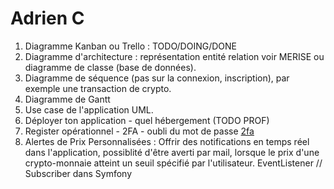 # Adrien C
1. Diagramme Kanban ou Trello : TODO/DOING/DONE
1. Diagramme d'architecture : représentation entité relation voir MERISE ou diagramme de classe (base de données).
1.  Diagramme de séquence (pas sur la connexion, inscription), par exemple une transaction de crypto.
1. Diagramme de Gantt
1. Use case de l'application UML.
1. Déployer ton application - quel hébergement (TODO PROF)
1. Register opérationnel - 2FA - oubli du mot de passe [2fa](../2fa.md2fa.md)
1. Alertes de Prix Personnalisées :
        Offrir des notifications en temps réel dans l'application, possiblité d'être averti par mail, lorsque le prix d'une crypto-monnaie atteint un seuil spécifié par l'utilisateur.
        EventListener // Subscriber dans Symfony 